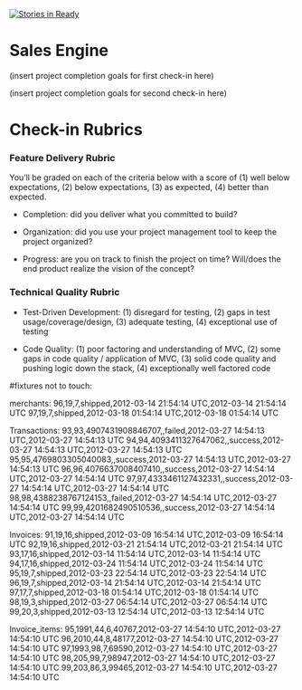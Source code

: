 [![Stories in Ready](https://badge.waffle.io/philmphoenix/sales_engine.png?label=ready&title=Ready)](https://waffle.io/philmphoenix/sales_engine)
# Sales Engine

(insert project completion goals for first check-in here)

(insert project completion goals for second check-in here)

# Check-in Rubrics

### Feature Delivery Rubric

You’ll be graded on each of the criteria below with a score of (1) well below expectations, (2) below expectations, (3) as expected, (4) better than expected.

* Completion: did you deliver what you committed to build?

* Organization: did you use your project management tool to keep the project organized?

* Progress: are you on track to finish the project on time? Will/does the end product realize the vision of the concept?

### Technical Quality Rubric

* Test-Driven Development: (1) disregard for testing, (2) gaps in test usage/coverage/design, (3) adequate testing, (4) exceptional use of testing

* Code Quality: (1) poor factoring and understanding of MVC, (2) some gaps in code quality / application of MVC, (3) solid code quality and pushing logic down the stack, (4) exceptionally well factored code


#fixtures not to touch:

merchants:
96,19,7,shipped,2012-03-14 21:54:14 UTC,2012-03-14 21:54:14 UTC
97,19,7,shipped,2012-03-18 01:54:14 UTC,2012-03-18 01:54:14 UTC

Transactions:
93,93,4907431908846707,,failed,2012-03-27 14:54:13 UTC,2012-03-27 14:54:13 UTC
94,94,4093411327647062,,success,2012-03-27 14:54:13 UTC,2012-03-27 14:54:13 UTC
95,95,4769803305040083,,success,2012-03-27 14:54:13 UTC,2012-03-27 14:54:13 UTC
96,96,4076637008407410,,success,2012-03-27 14:54:14 UTC,2012-03-27 14:54:14 UTC
97,97,4333461127432331,,success,2012-03-27 14:54:14 UTC,2012-03-27 14:54:14 UTC
98,98,4388238767124153,,failed,2012-03-27 14:54:14 UTC,2012-03-27 14:54:14 UTC
99,99,4201682490510536,,success,2012-03-27 14:54:14 UTC,2012-03-27 14:54:14 UTC


Invoices:
91,19,16,shipped,2012-03-09 16:54:14 UTC,2012-03-09 16:54:14 UTC
92,19,16,shipped,2012-03-21 21:54:14 UTC,2012-03-21 21:54:14 UTC
93,17,16,shipped,2012-03-14 11:54:14 UTC,2012-03-14 11:54:14 UTC
94,17,16,shipped,2012-03-24 11:54:14 UTC,2012-03-24 11:54:14 UTC
95,19,7,shipped,2012-03-23 22:54:14 UTC,2012-03-23 22:54:14 UTC
96,19,7,shipped,2012-03-14 21:54:14 UTC,2012-03-14 21:54:14 UTC
97,17,7,shipped,2012-03-18 01:54:14 UTC,2012-03-18 01:54:14 UTC
98,19,3,shipped,2012-03-27 06:54:14 UTC,2012-03-27 06:54:14 UTC
99,20,3,shipped,2012-03-13 12:54:14 UTC,2012-03-13 12:54:14 UTC


Invoice_items:
95,1991,44,6,40767,2012-03-27 14:54:10 UTC,2012-03-27 14:54:10 UTC
96,2010,44,8,48177,2012-03-27 14:54:10 UTC,2012-03-27 14:54:10 UTC
97,1993,98,7,69590,2012-03-27 14:54:10 UTC,2012-03-27 14:54:10 UTC
98,205,99,7,98947,2012-03-27 14:54:10 UTC,2012-03-27 14:54:10 UTC
99,203,86,3,99465,2012-03-27 14:54:10 UTC,2012-03-27 14:54:10 UTC
